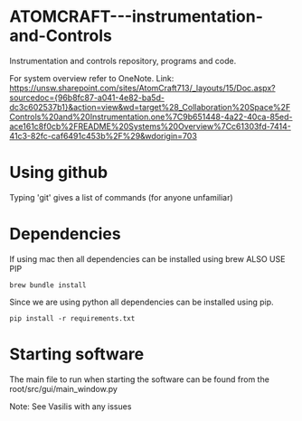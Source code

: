 # ATOMCRAFT---instrumentation-and-Controls
Instrumentation and controls repository, programs and code.

For system overview refer to OneNote.
Link: https://unsw.sharepoint.com/sites/AtomCraft713/_layouts/15/Doc.aspx?sourcedoc={96b8fc87-a041-4e82-ba5d-dc3c602537b1}&action=view&wd=target%28_Collaboration%20Space%2FControls%20and%20Instrumentation.one%7C9b651448-4a22-40ca-85ed-ace161c8f0cb%2FREADME%20Systems%20Overview%7Cc61303fd-7414-41c3-82fc-caf6491c453b%2F%29&wdorigin=703

# Using github 
Typing 'git' gives a list of commands (for anyone unfamiliar)

# Dependencies
If using mac then all dependencies can be installed using brew ALSO USE PIP

```console
brew bundle install
```

Since we are using python all dependencies can be installed using pip. 

```console
pip install -r requirements.txt
```
# Starting software
The main file to run when starting the software can be found from the root/src/gui/main_window.py


Note: See Vasilis with any issues

